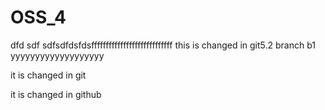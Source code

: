 # OSS_4
dfd
sdf
sdfsdfdsfdsffffffffffffffffffffffffffff
this is changed in git5.2 branch b1
yyyyyyyyyyyyyyyyyyy

it is changed in git

it is changed in github
